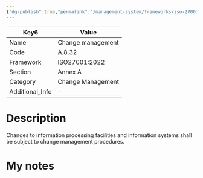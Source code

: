 ```yaml
---
{"dg-publish":true,"permalink":"/management-system/frameworks/iso-27001-2022/iso-27001-2022-a-8-32/","tags":["requirement"],"noteIcon":"1"}
---
```



<div><table class="dataview table-view-table"><thead class="table-view-thead"><tr class="table-view-tr-header"><th class="table-view-th"><span>Key</span><span class="dataview small-text">6</span></th><th class="table-view-th"><span>Value</span></th></tr></thead><tbody class="table-view-tbody"><tr><td><span>Name</span></td><td><span>Change management</span></td></tr><tr><td><span>Code</span></td><td><span>A.8.32</span></td></tr><tr><td><span>Framework</span></td><td><span>ISO27001:2022</span></td></tr><tr><td><span>Section</span></td><td><span>Annex A</span></td></tr><tr><td><span>Category</span></td><td><span>Change Management</span></td></tr><tr><td><span>Additional_Info</span></td><td><span>-</span></td></tr></tbody></table></div>

# Description

Changes to information processing facilities and information systems shall be subject to change management procedures.

# My notes

